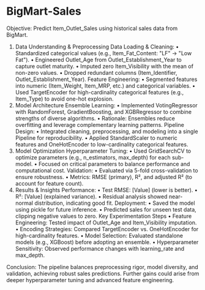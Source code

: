 # BigMart-Sales
Objective: Predict Item_Outlet_Sales using historical sales data from BigMart.
1. Data Understanding & Preprocessing
Data Loading & Cleaning:
•	Standardized categorical values (e.g., Item_Fat_Content: "LF" → "Low Fat").
•	Engineered Outlet_Age from Outlet_Establishment_Year to capture outlet maturity.
•	Imputed zero Item_Visibility with the mean of non-zero values.
•	Dropped redundant columns (Item_Identifier, Outlet_Establishment_Year).
Feature Engineering:
•	Segmented features into numeric (Item_Weight, Item_MRP, etc.) and categorical variables.
•	Used TargetEncoder for high-cardinality categorical features (e.g., Item_Type) to avoid one-hot explosion.
2. Model Architecture
Ensemble Learning:
•	Implemented VotingRegressor with RandomForest, GradientBoosting, and XGBRegressor to combine strengths of diverse algorithms.
•	Rationale: Ensembles reduce overfitting and leverage complementary learning patterns.
Pipeline Design:
•	Integrated cleaning, preprocessing, and modeling into a single Pipeline for reproducibility.
•	Applied StandardScaler to numeric features and OneHotEncoder to low-cardinality categorical features.
3. Model Optimization
Hyperparameter Tuning:
•	Used GridSearchCV to optimize parameters (e.g., n_estimators, max_depth) for each sub-model.
•	Focused on critical parameters to balance performance and computational cost.
Validation:
•	Evaluated via 5-fold cross-validation to ensure robustness.
•	Metrics: RMSE (primary), R², and adjusted R² (to account for feature count).
4. Results & Insights
Performance:
•	Test RMSE: [Value] (lower is better).
•	R²: [Value] (explained variance).
•	Residual analysis showed near-normal distribution, indicating good fit.
Deployment:
•	Saved the model using pickle for future inference.
•	Predicted sales for unseen test data, clipping negative values to zero.
Key Experimentation Steps
•	Feature Engineering: Tested impact of Outlet_Age and Item_Visibility imputation.
•	Encoding Strategies: Compared TargetEncoder vs. OneHotEncoder for high-cardinality features.
•	Model Selection: Evaluated standalone models (e.g., XGBoost) before adopting an ensemble.
•	Hyperparameter Sensitivity: Observed performance changes with learning_rate and max_depth.

Conclusion: The pipeline balances preprocessing rigor, model diversity, and validation, achieving robust sales predictions. Further gains could arise from deeper hyperparameter tuning and advanced feature engineering.
